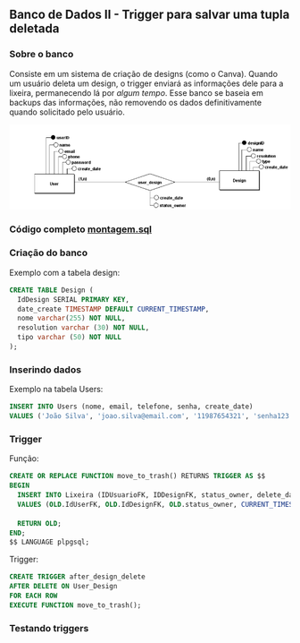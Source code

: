 ## Banco de Dados II - Trigger para salvar uma tupla deletada

### Sobre o banco

Consiste em um sistema de criação de designs (como o Canva). Quando um usuário deleta um design, o trigger enviará as informações dele para a lixeira, permanecendo lá por *algum tempo*. Esse banco se baseia em backups das informações, não removendo os dados definitivamente quando solicitado pelo usuário.

![Diagrama ER](/P6%20-%20Banco%20de%20Dados%20II/projeto-trigger/bd2.png)

### Código completo [montagem.sql](/P6%20-%20Banco%20de%20Dados%20II/Trigger/montagem.sql)

### Criação do banco

Exemplo com a tabela design:
```sql
CREATE TABLE Design (
  IdDesign SERIAL PRIMARY KEY,
  date_create TIMESTAMP DEFAULT CURRENT_TIMESTAMP,
  nome varchar(255) NOT NULL, 
  resolution varchar (30) NOT NULL,
  tipo varchar (50) NOT NULL 
);
```


### Inserindo dados

Exemplo na tabela Users:
```sql
INSERT INTO Users (nome, email, telefone, senha, create_date) 
VALUES ('João Silva', 'joao.silva@email.com', '11987654321', 'senha123', '2023-08-01 12:00:00');
```


### Trigger

Função:
```sql
CREATE OR REPLACE FUNCTION move_to_trash() RETURNS TRIGGER AS $$
BEGIN
  INSERT INTO Lixeira (IDUsuarioFK, IDDesignFK, status_owner, delete_date)
  VALUES (OLD.IdUserFK, OLD.IdDesignFK, OLD.status_owner, CURRENT_TIMESTAMP);

  RETURN OLD;
END;
$$ LANGUAGE plpgsql;
```

Trigger:
```sql
CREATE TRIGGER after_design_delete 
AFTER DELETE ON User_Design
FOR EACH ROW
EXECUTE FUNCTION move_to_trash();
```

### Testando triggers
<!--deletar na tabela user_design que vai aparecer na lixeira-->
```sql

```
